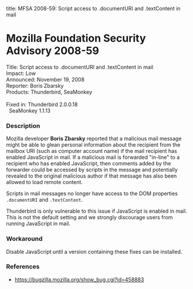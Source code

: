 title: MFSA 2008-59: Script access to .documentURI and .textContent in mail

<h1>Mozilla Foundation Security Advisory 2008-59</h1>

<p>
<span class="label">Title:</span>      Script access to .documentURI and .textContent in mail<br/>
<span class="label">Impact:</span>     Low<br/>
<span class="label">Announced:</span>  November 19, 2008<br/>
<span class="label">Reporter:</span>   Boris Zbarsky<br/>
<span class="label">Products:</span>   Thunderbird, SeaMonkey<br/>
<br/>
<span class="label">Fixed in:</span>   Thunderbird 2.0.0.18<br/>
<span class="label">&#160;</span>      SeaMonkey 1.1.13<br/>
</p>


<h3>Description</h3>

<p>Mozilla developer <strong>Boris Zbarsky</strong> reported that a
malicious mail message might be able to glean personal information
about the recipient from the mailbox URI (such as computer account
name) if the mail recipient has enabled JavaScript in mail.  If a
malicious mail is forwarded "in-line" to a recipient who has enabled
JavaScript, then comments added by the forwarder could be accessed by
scripts in the message and potentially revealed to the original
malicious author if that message has also been allowed to load remote
content.</p>

<p>Scripts in mail messages no longer have access to the DOM properties
<code>.documentURI</code> and <code>.textContent</code>.</p>

<p class="note">Thunderbird is only vulnerable to this issue if
JavaScript is enabled in mail. This is not the default setting and we
strongly discourage users from running JavaScript in mail.</p>

<h3>Workaround</h3>

<p>Disable JavaScript until a version containing these fixes can be
installed.</p>

<h3>References</h3>

<ul>
  <li><a href="https://bugzilla.mozilla.org/show_bug.cgi?id=458883">https://bugzilla.mozilla.org/show_bug.cgi?id=458883</a></li>
  <!--
  <li><a class="ex-ref" href="http://cve.mitre.org/cgi-bin/cvename.cgi?name=CVE-2008-ZZZZ">CVE-2008-ZZZZ</a></li>
  -->
</ul>




